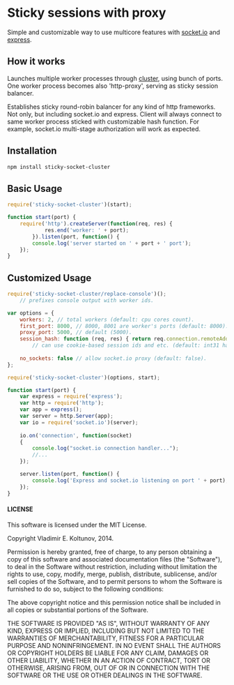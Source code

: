 # Sticky sessions with proxy

Simple and customizable way to use multicore features with [socket.io](http://socket.io/) and [express](https://github.com/strongloop/express).

## How it works

Launches multiple worker processes through [cluster](http://nodejs.org/docs/latest/api/cluster.html), using bunch of ports.
One worker process becomes also 'http-proxy', serving as sticky session balancer.

Establishes sticky round-robin balancer for any kind of http frameworks. Not only, but including socket.io and express. 
Client will always connect to same worker process sticked with customizable hash function.
For example, socket.io multi-stage authorization will work as expected. 

## Installation

```bash
npm install sticky-socket-cluster
```


## Basic Usage

```javascript
require('sticky-socket-cluster')(start);

function start(port) {
	require('http').createServer(function(req, res) {
	  		res.end('worker: ' + port);
		}).listen(port, function() {
	  	console.log('server started on ' + port + ' port');
	});
}
```

## Customized Usage

```javascript
require('sticky-socket-cluster/replace-console')();
	// prefixes console output with worker ids.

var options = {
	workers: 2, // total workers (default: cpu cores count).
	first_port: 8000, // 8000, 8001 are worker's ports (default: 8000).
	proxy_port: 5000, // default (5000).
	session_hash: function (req, res) { return req.connection.remoteAddress; },
		// can use cookie-based session ids and etc. (default: int31 hash).
		
	no_sockets: false // allow socket.io proxy (default: false).
};

require('sticky-socket-cluster')(options, start);

function start(port) {
	var express = require('express');
	var http = require('http');
	var app = express();
	var server = http.Server(app);
	var io = require('socket.io')(server);
	
	io.on('connection', function(socket)
	{
		console.log("socket.io connection handler...");
		//...
	});

	server.listen(port, function() {
		console.log('Express and socket.io listening on port ' + port);
	});
}
```


#### LICENSE

This software is licensed under the MIT License.

Copyright Vladimir E. Koltunov, 2014.

Permission is hereby granted, free of charge, to any person obtaining a
copy of this software and associated documentation files (the
"Software"), to deal in the Software without restriction, including
without limitation the rights to use, copy, modify, merge, publish,
distribute, sublicense, and/or sell copies of the Software, and to permit
persons to whom the Software is furnished to do so, subject to the
following conditions:

The above copyright notice and this permission notice shall be included
in all copies or substantial portions of the Software.

THE SOFTWARE IS PROVIDED "AS IS", WITHOUT WARRANTY OF ANY KIND, EXPRESS
OR IMPLIED, INCLUDING BUT NOT LIMITED TO THE WARRANTIES OF
MERCHANTABILITY, FITNESS FOR A PARTICULAR PURPOSE AND NONINFRINGEMENT. IN
NO EVENT SHALL THE AUTHORS OR COPYRIGHT HOLDERS BE LIABLE FOR ANY CLAIM,
DAMAGES OR OTHER LIABILITY, WHETHER IN AN ACTION OF CONTRACT, TORT OR
OTHERWISE, ARISING FROM, OUT OF OR IN CONNECTION WITH THE SOFTWARE OR THE
USE OR OTHER DEALINGS IN THE SOFTWARE.
